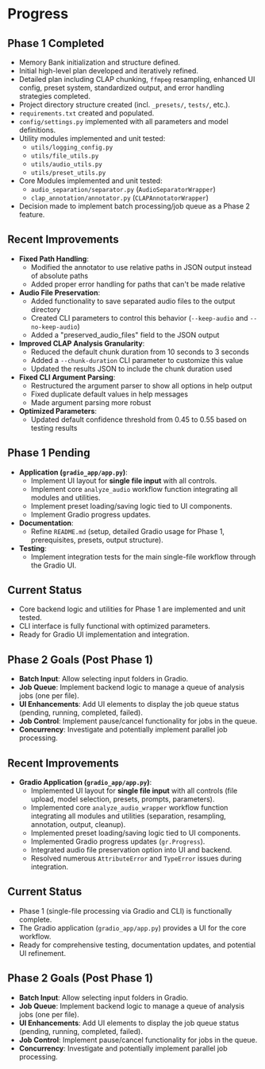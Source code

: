 # Progress

## Phase 1 Completed
- Memory Bank initialization and structure defined.
- Initial high-level plan developed and iteratively refined.
- Detailed plan including CLAP chunking, `ffmpeg` resampling, enhanced UI config, preset system, standardized output, and error handling strategies completed.
- Project directory structure created (incl. `_presets/`, `tests/`, etc.).
- `requirements.txt` created and populated.
- `config/settings.py` implemented with all parameters and model definitions.
- Utility modules implemented and unit tested:
  - `utils/logging_config.py`
  - `utils/file_utils.py`
  - `utils/audio_utils.py`
  - `utils/preset_utils.py`
- Core Modules implemented and unit tested:
  - `audio_separation/separator.py` (`AudioSeparatorWrapper`)
  - `clap_annotation/annotator.py` (`CLAPAnnotatorWrapper`)
- Decision made to implement batch processing/job queue as a Phase 2 feature.

## Recent Improvements
- **Fixed Path Handling**:
  - Modified the annotator to use relative paths in JSON output instead of absolute paths
  - Added proper error handling for paths that can't be made relative
- **Audio File Preservation**:
  - Added functionality to save separated audio files to the output directory
  - Created CLI parameters to control this behavior (`--keep-audio` and `--no-keep-audio`)
  - Added a "preserved_audio_files" field to the JSON output
- **Improved CLAP Analysis Granularity**:
  - Reduced the default chunk duration from 10 seconds to 3 seconds
  - Added a `--chunk-duration` CLI parameter to customize this value
  - Updated the results JSON to include the chunk duration used
- **Fixed CLI Argument Parsing**:
  - Restructured the argument parser to show all options in help output
  - Fixed duplicate default values in help messages
  - Made argument parsing more robust
- **Optimized Parameters**:
  - Updated default confidence threshold from 0.45 to 0.55 based on testing results

## Phase 1 Pending
- **Application (`gradio_app/app.py`)**:
  - Implement UI layout for **single file input** with all controls.
  - Implement core `analyze_audio` workflow function integrating all modules and utilities.
  - Implement preset loading/saving logic tied to UI components.
  - Implement Gradio progress updates.
- **Documentation**:
  - Refine `README.md` (setup, detailed Gradio usage for Phase 1, prerequisites, presets, output structure).
- **Testing**:
  - Implement integration tests for the main single-file workflow through the Gradio UI.

## Current Status
- Core backend logic and utilities for Phase 1 are implemented and unit tested.
- CLI interface is fully functional with optimized parameters.
- Ready for Gradio UI implementation and integration.

## Phase 2 Goals (Post Phase 1)
- **Batch Input**: Allow selecting input folders in Gradio.
- **Job Queue**: Implement backend logic to manage a queue of analysis jobs (one per file).
- **UI Enhancements**: Add UI elements to display the job queue status (pending, running, completed, failed).
- **Job Control**: Implement pause/cancel functionality for jobs in the queue.
- **Concurrency**: Investigate and potentially implement parallel job processing.

## Recent Improvements
- **Gradio Application (`gradio_app/app.py`)**: 
  - Implemented UI layout for **single file input** with all controls (file upload, model selection, presets, prompts, parameters).
  - Implemented core `analyze_audio_wrapper` workflow function integrating all modules and utilities (separation, resampling, annotation, output, cleanup).
  - Implemented preset loading/saving logic tied to UI components.
  - Implemented Gradio progress updates (`gr.Progress`).
  - Integrated audio file preservation option into UI and backend.
  - Resolved numerous `AttributeError` and `TypeError` issues during integration.

## Current Status
- Phase 1 (single-file processing via Gradio and CLI) is functionally complete.
- The Gradio application (`gradio_app/app.py`) provides a UI for the core workflow.
- Ready for comprehensive testing, documentation updates, and potential UI refinement.

## Phase 2 Goals (Post Phase 1)
- **Batch Input**: Allow selecting input folders in Gradio.
- **Job Queue**: Implement backend logic to manage a queue of analysis jobs (one per file).
- **UI Enhancements**: Add UI elements to display the job queue status (pending, running, completed, failed).
- **Job Control**: Implement pause/cancel functionality for jobs in the queue.
- **Concurrency**: Investigate and potentially implement parallel job processing. 